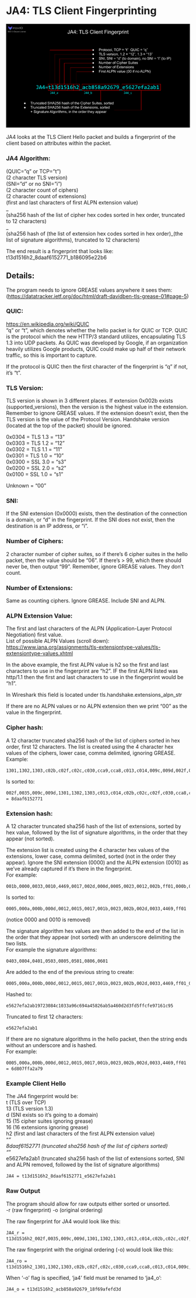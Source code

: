 # JA4: TLS Client Fingerprinting

![JA4](https://github.com/FoxIO-LLC/ja4/blob/main/technical_details/JA4.png)

JA4 looks at the TLS Client Hello packet and builds a fingerprint of the client based on attributes within the packet.

### JA4 Algorithm:
(QUIC=”q” or TCP=”t”)  
(2 character TLS version)  
(SNI=”d” or no SNI=”i”)  
(2 character count of ciphers)  
(2 character count of extensions)  
(first and last characters of first ALPN extension value)  
_  
(sha256 hash of the list of cipher hex codes sorted in hex order, truncated to 12 characters)  
_  
(sha256 hash of (the list of extension hex codes sorted in hex order)_(the list of signature algorithms), truncated to 12 characters)  
  
The end result is a fingerprint that looks like:  
t13d1516h2_8daaf6152771_b186095e22b6  
  
## Details:
The program needs to ignore GREASE values anywhere it sees them: (https://datatracker.ietf.org/doc/html/draft-davidben-tls-grease-01#page-5)

### QUIC:
https://en.wikipedia.org/wiki/QUIC  
“q” or “t”, which denotes whether the hello packet is for QUIC or TCP. QUIC is the protocol which the new HTTP/3 standard utilizes, encapsulating TLS 1.3 into UDP packets. As QUIC was developed by Google, if an organization heavily utilizes Google products, QUIC could make up half of their network traffic, so this is important to capture.  

If the protocol is QUIC then the first character of the fingerprint is “q” if not, it’s “t”.  

### TLS Version:
TLS version is shown in 3 different places. If extension 0x002b exists (supported_versions), then the version is the highest value in the extension. Remember to ignore GREASE values. If the extension doesn’t exist, then the TLS version is the value of the Protocol Version. Handshake version (located at the top of the packet) should be ignored.

0x0304 = TLS 1.3 = “13”  
0x0303 = TLS 1.2 = “12”  
0x0302 = TLS 1.1 = “11”  
0x0301 = TLS 1.0 = “10”  
0x0300 = SSL 3.0 = “s3”  
0x0200 = SSL 2.0 = “s2”  
0x0100 = SSL 1.0 = “s1”  
  
Unknown = “00”

### SNI:
If the SNI extension (0x0000) exists, then the destination of the connection is a domain, or “d” in the fingerprint. If the SNI does not exist, then the destination is an IP address, or “i”.

### Number of Ciphers:
2 character number of cipher suites, so if there’s 6 cipher suites in the hello packet, then the value should be “06”. If there’s > 99, which there should never be, then output “99”. Remember, ignore GREASE values. They don’t count.

### Number of Extensions:
Same as counting ciphers. Ignore GREASE. Include SNI and ALPN.

### ALPN Extension Value:
The first and last characters of the ALPN (Application-Layer Protocol Negotiation) first value.  
List of possible ALPN Values (scroll down): https://www.iana.org/assignments/tls-extensiontype-values/tls-extensiontype-values.xhtml



In the above example, the first ALPN value is h2 so the first and last characters to use in the fingerprint are “h2”. IF the first ALPN listed was http/1.1 then the first and last characters to use in the fingerprint would be “h1”.

In Wireshark this field is located under tls.handshake.extensions_alpn_str

If there are no ALPN values or no ALPN extension then we print “00” as the value in the fingerprint.

### Cipher hash:
A 12 character truncated sha256 hash of the list of ciphers sorted in hex order, first 12 characters. The list is created using the 4 character hex values of the ciphers, lower case, comma delimited, ignoring GREASE.  
Example:
```
1301,1302,1303,c02b,c02f,c02c,c030,cca9,cca8,c013,c014,009c,009d,002f,0035
```
Is sorted to:
```
002f,0035,009c,009d,1301,1302,1303,c013,c014,c02b,c02c,c02f,c030,cca8,cca9 = 8daaf6152771
```

### Extension hash:
A 12 character truncated sha256 hash of the list of extensions, sorted by hex value, followed by the list of signature algorithms, in the order that they appear (not sorted).

The extension list is created using the 4 character hex values of the extensions, lower case, comma delimited, sorted (not in the order they appear). Ignore the SNI extension (0000) and the ALPN extension (0010) as we’ve already captured if it’s there in the fingerprint.  
For example:
```
001b,0000,0033,0010,4469,0017,002d,000d,0005,0023,0012,002b,ff01,000b,000a,0015
```
Is sorted to:
```
0005,000a,000b,000d,0012,0015,0017,001b,0023,002b,002d,0033,4469,ff01
```
(notice 0000 and 0010 is removed)

The signature algorithm hex values are then added to the end of the list in the order that they appear (not sorted) with an underscore delimiting the two lists.  
For example the signature algorithms:  
```
0403,0804,0401,0503,0805,0501,0806,0601
```
Are added to the end of the previous string to create:
```
0005,000a,000b,000d,0012,0015,0017,001b,0023,002b,002d,0033,4469,ff01_0403,0804,0401,0503,0805,0501,0806,0601
```
Hashed to:
```
e5627efa2ab19723084c1033a96c694a45826ab5a460d2d3fd5ffcfe97161c95
```
Truncated to first 12 characters:
```
e5627efa2ab1
```

If there are no signature algorithms in the hello packet, then the string ends without an underscore and is hashed.   
For example:
```
0005,000a,000b,000d,0012,0015,0017,001b,0023,002b,002d,0033,4469,ff01 = 6d807ffa2a79
```

### Example Client Hello

The JA4 fingerprint would be:  
t (TLS over TCP)  
13 (TLS version 1.3)  
d (SNI exists so it’s going to a domain)  
15 (15 cipher suites ignoring grease)  
16 (16 extensions ignoring grease)  
h2 (first and last characters of the first ALPN extension value)  
“_”  
8daaf6152771 (truncated sha256 hash of the list of ciphers sorted)  
“_”  
e5627efa2ab1 (truncated sha256 hash of the list of extensions sorted, SNI and ALPN removed, followed by the list of signature algorithms)
```
JA4 = t13d1516h2_8daaf6152771_e5627efa2ab1  
```
### Raw Output  
The program should allow for raw outputs either sorted or unsorted.  
-r (raw fingerprint) -o (original ordering)  

The raw fingerprint for JA4 would look like this:
```
JA4_r = t13d1516h2_002f,0035,009c,009d,1301,1302,1303,c013,c014,c02b,c02c,c02f,c030,cca8,cca9_0005,000a,000b,000d,0012,0015,0017,001b,0023,002b,002d,0033,4469,ff01_0403,0804,0401,0503,0805,0501,0806,0601
```
The raw fingerprint with the original ordering (-o) would look like this:
```
JA4_ro = t13d1516h2_1301,1302,1303,c02b,c02f,c02c,c030,cca9,cca8,c013,c014,009c,009d,002f,0035_001b,0000,0033,0010,4469,0017,002d,000d,0005,0023,0012,002b,ff01,000b,000a,0015_0403,0804,0401,0503,0805,0501,0806,0601
```
When ‘-o’ flag is specified, ‘ja4’ field must be renamed to ‘ja4_o’:
```
JA4_o = t13d1516h2_acb858a92679_18f69afefd3d
```

